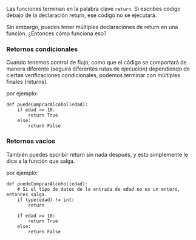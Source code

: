 Las funciones terminan en la palabra clave `return`. Si escribes código debajo de la declaración return, ese código no se ejecutará.

Sin embargo, puedes tener múltiples declaraciones de return en una función. ¿Entonces cómo funciona eso?

### Retornos condicionales

Cuando tenemos control de flujo, como que el código se comportará de manera diferente (seguirá diferentes rutas de ejecución) dependiendo de ciertas verificaciones condicionales, podemos terminar con múltiples finales (returns).

por ejemplo:
```
def puedeComprarAlcohol(edad):
    if edad >= 18:
        return True
    else:
        return False
```

### Retornos vacíos
También puedes escribir return sin nada después, y esto simplemente le dice a la función que salga.

por ejemplo:
```
def puedeComprarAlcohol(edad):
    # Si el tipo de datos de la entrada de edad no es un entero, entonces salga.
    if type(edad) != int:
        return

    if edad >= 18:
        return True
    else:
        return False
```